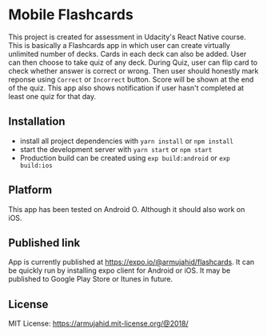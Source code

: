 # Mobile Flashcards

This project is created for assessment in Udacity's React Native course.
This is basically a Flashcards app in which user can create virtually unlimited number of decks.
Cards in each deck can also be added.
User can then choose to take quiz of any deck.
During Quiz, user can flip card to check whether answer is correct or wrong.
Then user should honestly mark reponse using `Correct` or `Incorrect` button.
Score will be shown at the end of the quiz.
This app also shows notification if user hasn't completed at least one quiz for that day.

## Installation

* install all project dependencies with `yarn install` or `npm install`
* start the development server with `yarn start` or `npm start`
* Production build can be created using  `exp build:android` or `exp build:ios`

## Platform

This app has been tested on Android O. Although it should also work on iOS.

## Published link

App is currently published at https://expo.io/@armujahid/flashcards.
It can be quickly run by installing expo client for Android or iOS.
It may be published to Google Play Store or Itunes in future.

## License

MIT License: https://armujahid.mit-license.org/@2018/
